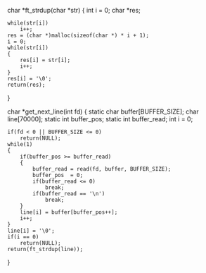 char *ft_strdup(char *str)
{
    int i = 0;
    char *res;

    while(str[i])
        i++;
    res = (char *)malloc(sizeof(char *) * i + 1);
    i = 0;
    while(str[i])
    {
        res[i] = str[i];
        i++;
    }
    res[i] = '\0';
    return(res);
}

char *get_next_line(int fd)
{
    static char buffer[BUFFER_SIZE];
    char line[70000];
    static int buffer_pos;
    static int buffer_read;
    int i = 0;

    if(fd < 0 || BUFFER_SIZE <= 0)
        return(NULL);
    while(1)
    {
        if(buffer_pos >= buffer_read)
        {
            buffer_read = read(fd, buffer, BUFFER_SIZE);
            buffer_pos  = 0;
            if(buffer_read <= 0)
                break;
            if(buffer_read == '\n')
                break;
        }
        line[i] = buffer[buffer_pos++];
        i++;
    }
    line[i] = '\0';
    if(i == 0)
        return(NULL);
    return(ft_strdup(line));
}
